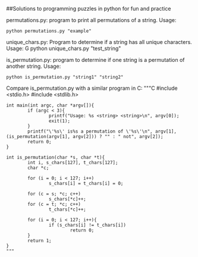 ##Solutions to programming puzzles in python for fun and practice

permutations.py: program to print all permutations of a string. 
Usage:

	python permutations.py "example"

unique_chars.py: Program to determine if a string has all unique characters.
Usage:
G
	python unique_chars.py "test_string"

is_permutation.py: program to determine if one string is a permutation of another string. Usage:

	python is_permutation.py "string1" "string2"

Compare is_permutation.py with a similar program in C:
	"""C
	#include <stdio.h>
	#include <stdlib.h>


	int main(int argc, char *argv[]){
        	if (argc < 3){
                	printf("Usage: %s <string> <string>\n", argv[0]);
                	exit(1);
        	}
        	printf("\'%s\' is%s a permutation of \'%s\'\n", argv[1], (is_permutation(argv[1], argv[2])) ? "" : " not", argv[2]);
        	return 0;
	}

	int is_permutation(char *s, char *t){
        	int i, s_chars[127], t_chars[127];
        	char *c;
        
        	for (i = 0; i < 127; i++)
                	s_chars[i] = t_chars[i] = 0;
        
        	for (c = s; *c; c++)
                	s_chars[*c]++;
        	for (c = t; *c; c++)
                	t_chars[*c]++;

        	for (i = 0; i < 127; i++){
                	if (s_chars[i] != t_chars[i])
                        	return 0;
        	}
        	return 1;        
	}
	"""



